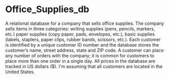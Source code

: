 # Office_Supplies_db
A relational database for a company that sells office supplies. 
The company sells items in three categories: 
    writing supplies (pens, pencils, markers, etc.) 
    paper supplies (copy paper, pads, envelopes, etc.), 
    basic supplies (labels, staplers, paper clips, rubber bands, scissors, etc.). 
Each customer is identified by a unique customer ID number and the database stores the customer’s name, street address, state and ZIP code. 
A customer can place any number of orders with the company; it is common for customers to place more than one order in a single day. 
All prices in the database are tracked in US dollars ($). 
I'm assuming that all customers are located in the United States.
